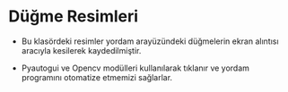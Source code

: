 # Düğme Resimleri

* Bu klasördeki resimler yordam arayüzündeki düğmelerin ekran alıntısı aracıyla kesilerek kaydedilmiştir.

* Pyautogui ve Opencv modülleri kullanılarak tıklanır ve yordam programını otomatize etmemizi sağlarlar.

